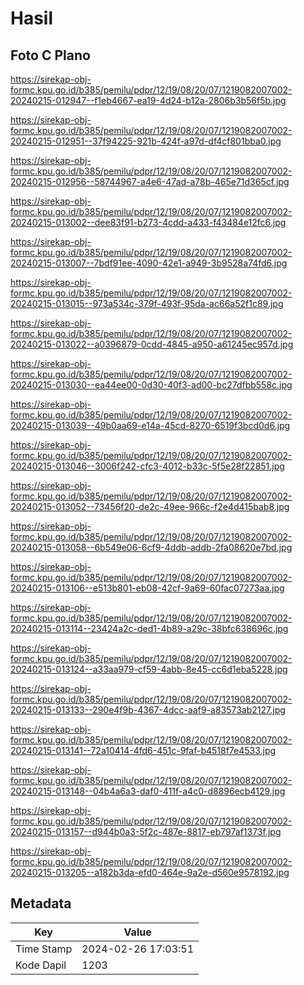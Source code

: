 # Hasil

## Foto C Plano

https://sirekap-obj-formc.kpu.go.id/b385/pemilu/pdpr/12/19/08/20/07/1219082007002-20240215-012947--f1eb4667-ea19-4d24-b12a-2806b3b56f5b.jpg

https://sirekap-obj-formc.kpu.go.id/b385/pemilu/pdpr/12/19/08/20/07/1219082007002-20240215-012951--37f94225-921b-424f-a97d-df4cf801bba0.jpg

https://sirekap-obj-formc.kpu.go.id/b385/pemilu/pdpr/12/19/08/20/07/1219082007002-20240215-012956--58744967-a4e6-47ad-a78b-465e71d365cf.jpg

https://sirekap-obj-formc.kpu.go.id/b385/pemilu/pdpr/12/19/08/20/07/1219082007002-20240215-013002--dee83f91-b273-4cdd-a433-f43484e12fc6.jpg

https://sirekap-obj-formc.kpu.go.id/b385/pemilu/pdpr/12/19/08/20/07/1219082007002-20240215-013007--7bdf91ee-4090-42e1-a949-3b9528a74fd6.jpg

https://sirekap-obj-formc.kpu.go.id/b385/pemilu/pdpr/12/19/08/20/07/1219082007002-20240215-013015--973a534c-379f-493f-95da-ac66a52f1c89.jpg

https://sirekap-obj-formc.kpu.go.id/b385/pemilu/pdpr/12/19/08/20/07/1219082007002-20240215-013022--a0396879-0cdd-4845-a950-a61245ec957d.jpg

https://sirekap-obj-formc.kpu.go.id/b385/pemilu/pdpr/12/19/08/20/07/1219082007002-20240215-013030--ea44ee00-0d30-40f3-ad00-bc27dfbb558c.jpg

https://sirekap-obj-formc.kpu.go.id/b385/pemilu/pdpr/12/19/08/20/07/1219082007002-20240215-013039--49b0aa69-e14a-45cd-8270-6519f3bcd0d6.jpg

https://sirekap-obj-formc.kpu.go.id/b385/pemilu/pdpr/12/19/08/20/07/1219082007002-20240215-013046--3006f242-cfc3-4012-b33c-5f5e28f22851.jpg

https://sirekap-obj-formc.kpu.go.id/b385/pemilu/pdpr/12/19/08/20/07/1219082007002-20240215-013052--73456f20-de2c-49ee-966c-f2e4d415bab8.jpg

https://sirekap-obj-formc.kpu.go.id/b385/pemilu/pdpr/12/19/08/20/07/1219082007002-20240215-013058--6b549e06-6cf9-4ddb-addb-2fa08620e7bd.jpg

https://sirekap-obj-formc.kpu.go.id/b385/pemilu/pdpr/12/19/08/20/07/1219082007002-20240215-013106--e513b801-eb08-42cf-9a69-60fac07273aa.jpg

https://sirekap-obj-formc.kpu.go.id/b385/pemilu/pdpr/12/19/08/20/07/1219082007002-20240215-013114--23424a2c-ded1-4b89-a29c-38bfc638696c.jpg

https://sirekap-obj-formc.kpu.go.id/b385/pemilu/pdpr/12/19/08/20/07/1219082007002-20240215-013124--a33aa979-cf59-4abb-8e45-cc6d1eba5228.jpg

https://sirekap-obj-formc.kpu.go.id/b385/pemilu/pdpr/12/19/08/20/07/1219082007002-20240215-013133--290e4f9b-4367-4dcc-aaf9-a83573ab2127.jpg

https://sirekap-obj-formc.kpu.go.id/b385/pemilu/pdpr/12/19/08/20/07/1219082007002-20240215-013141--72a10414-4fd6-451c-9faf-b4518f7e4533.jpg

https://sirekap-obj-formc.kpu.go.id/b385/pemilu/pdpr/12/19/08/20/07/1219082007002-20240215-013148--04b4a6a3-daf0-411f-a4c0-d8896ecb4129.jpg

https://sirekap-obj-formc.kpu.go.id/b385/pemilu/pdpr/12/19/08/20/07/1219082007002-20240215-013157--d944b0a3-5f2c-487e-8817-eb797af1373f.jpg

https://sirekap-obj-formc.kpu.go.id/b385/pemilu/pdpr/12/19/08/20/07/1219082007002-20240215-013205--a182b3da-efd0-464e-9a2e-d560e9578192.jpg


## Metadata

| Key        | Value               |
| ---------- | ------------------- |
| Time Stamp | 2024-02-26 17:03:51 |
| Kode Dapil | 1203                |




